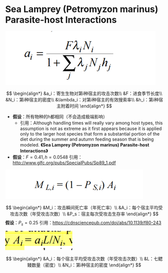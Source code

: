 # Sea Lamprey (Petromyzon marinus) Parasite-host Interactions

![alt text](image.png)

$$
\begin{align*}
&a_i：寄生生物对第i种宿主的攻击次数\\
&F：进食季节长度\\
&N_i：第i种宿主的密度\\
&\lambda_i：对第i种宿主的有效搜索率\\
&h_i：第i种宿主附着时间
\end{align*}
$$

- **假设**：所有物种的h都相同（不会造成极端影响）
    - 引用：Although handling times will really vary among host types, this assumption is not as extreme as it first appears because it is applied only to the larger host species that form a substantial portion of the diet during the summer and autumn feeding season that is being modeled. **《Sea Lamprey (Petromyzon marinus) Parasite-host Interactions》**
- **假设**：$F = 0.41, h = 0.0548$ 引用：http://www.glfc.org/pubs/SpecialPubs/Sp89_1.pdf

![alt text](image-1.png)

$$
\begin{align*}
&M_i：攻击瞬间死亡率（年死亡率）\\
&A_i：每个宿主平均受攻击次数（年受攻击次数）\\
&P_s：宿主每次受攻击生存率
\end{align*}
$$
**假设**：$P_s=0.25$ 引用：https://cdnsciencepub.com/doi/abs/10.1139/f80-243

![alt text](image-2.png)

$$
\begin{align*}
&A_i：每个宿主平均受攻击次数（年受攻击次数）\\
&L：七鳃鳗数量（密度）\\
&N_i：第i种宿主的密度
\end{align*}
$$